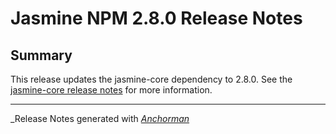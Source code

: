 # Jasmine NPM 2.8.0 Release Notes

## Summary

This release updates the jasmine-core dependency to 2.8.0. See the
[jasmine-core release notes](https://github.com/pivotal/jasmine/blob/master/release_notes/2.8.0.md)
for more information.



------

_Release Notes generated with _[Anchorman](http://github.com/infews/anchorman)_
